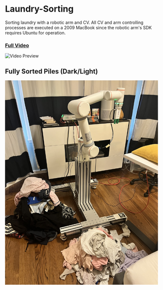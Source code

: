 # Laundry-Sorting
Sorting laundry with a robotic arm and CV. All CV and arm controlling processes are executed on a 2009 MacBook since the robotic arm's SDK requires Ubuntu for operation.

### **[Full Video](https://www.youtube.com/watch?v=kl7d4tLsklM)**

![Video Preview](./Robotic_Arm_Sorting_Laundry.gif)

## Fully Sorted Piles (Dark/Light)

![Image](IMG_6581.jpeg)

